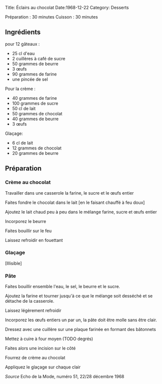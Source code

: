 Title: Éclairs au chocolat
Date:1968-12-22
Category: Desserts

Préparation : 30 minutes
Cuisson : 30 minutes

## Ingrédients

pour 12 gâteaux :
 * 25 cl d'eau
 * 2 cuillères à café de sucre
 * 50 grammes de beurre
 * 3 œufs
 * 90 grammes de farine
 * une pincée de sel

Pour la crème :
 * 40 grammes de farine
 * 100 grammes de sucre
 * 50 cl de lait
 * 50 grammes de chocolat
 * 40 grammes de beurre
 * 3 œufs

Glaçage:

 * 6 cl de lait
 * 12 grammes de chocolat
 * 20 grammes de beurre

## Préparation

### Crème au chocolat

Travailler dans une casserole la farine, le sucre et le œufs entier

Faites fondre le chocolat dans le lait [en le faisant chauffé à feu doux]

Ajoutez le lait chaud peu à peu dans le mélange farine, sucre et œufs entier

Incorporez le beurre

Faites bouillir sur le feu

Laissez refroidir en fouettant

### Glaçage

[Illisible]

### Pâte

Faites bouillir ensemble l'eau, le sel, le beurre et le sucre.

Ajoutez la farine et tourner jusqu'à ce que le mélange soit desséché et se
détache de la casserole.

Laissez légèrement refroidir

Incorporez les œufs entiers un par un, la pâte doit être molle sans être clair.

Dressez avec une cuillère sur une plaque farinée en formant des bâtonnets

Mettez à cuire à four moyen (TODO degrés)

Faites alors une incision sur le côté

Fourrez de crème au chocolat

Appliquez le glaçage sur chaque clair

*Source* Echo de la Mode, numéro 51, 22/28 décembre 1968
